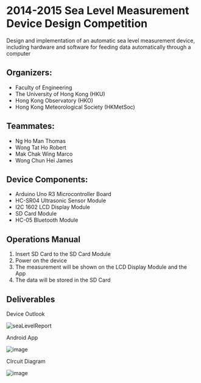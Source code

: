 # 2014-2015 Sea Level Measurement Device Design Competition
Design and implementation of an automatic sea level measurement device, including hardware and software for feeding data automatically through a computer

## Organizers:
 - Faculty of Engineering
 - The University of Hong Kong (HKU)
 - Hong Kong Observatory (HKO)
 - Hong Kong Meteorological Society (HKMetSoc)

## Teammates:
 - Ng Ho Man Thomas
 - Wong Tat Ho Robert
 - Mak Chak Wing Marco
 - Wong Chun Hei James

## Device Components:
 - Arduino Uno R3 Microcontroller Board
 - HC-SR04 Ultrasonic Sensor Module
 - I2C 1602 LCD Display Module
 - SD Card Module
 - HC-05 Bluetooth Module

## Operations Manual
1. Insert SD Card to the SD Card Module
2. Power on the device
3. The measurement will be shown on the LCD Display Module and the App
4. The data will be stored in the SD Card

## Deliverables
Device Outlook

![seaLevelReport](https://user-images.githubusercontent.com/66471232/162184345-a41de1e5-1036-4c85-adc3-505a4cce932d.jpg)

Android App

![image](https://user-images.githubusercontent.com/66471232/162184489-14b6f4f8-2f4e-4c47-8a19-aa47a2d36d33.png)

CIrcuit Diagram

![image](https://user-images.githubusercontent.com/66471232/162184578-18e06b29-ed7e-4558-87b7-d4185b270b8c.png)


